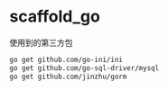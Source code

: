 # scaffold_go

使用到的第三方包
```bash
go get github.com/go-ini/ini
go get github.com/go-sql-driver/mysql
go get github.com/jinzhu/gorm

```
